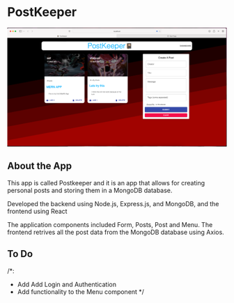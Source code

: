 # PostKeeper
![Screenshot](App.png)
## About the App

This app is called Postkeeper and it is an app that allows for creating personal posts and storing them in a MongoDB database.

Developed the backend using Node.js, Express.js, and MongoDB, and the frontend using React

The application components included Form, Posts, Post and Menu. The frontend retrives all the post data from the MongoDB database using Axios. 


## To Do
/*:
  - Add Add Login and Authentication
  - Add functionality to the Menu component
 */
